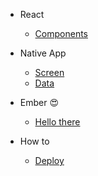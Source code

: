 - React
  - [Components](react-components.md)

- Native App
  - [Screen](native-screen.md)
  - [Data](native-data.md)

- Ember 😍
  - [Hello there](ember-intro.md)

- How to
  - [Deploy](deploy.md)
